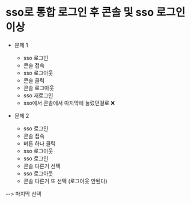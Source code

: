 # sso로 통합 로그인 후 콘솔 및 sso 로그인 이상

- 문제 1
  - sso 로그인
  - 콘솔 접속
  - sso 로그아웃
  - 콘솔 클릭
  - 콘솔 로그아웃
  - sso 재로그인
  - sso에서 콘솔에서 마지막에 눌렀던걸로 :x:



- 문제 2
  - sso 로그인
  - 콘솔 접속
  - 버튼 하나 클릭
  - sso 로그아웃
  - sso 로그인
  - 콘솔 다른거 선택
  - sso 로그아웃
  - 콘솔 다른거 또 선택 (로그아웃 안된다)



--> 마지막 선택 